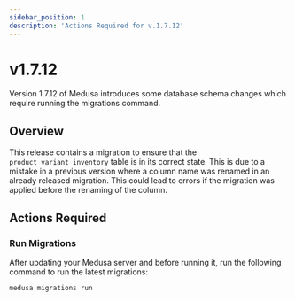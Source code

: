 ```yaml
---
sidebar_position: 1
description: 'Actions Required for v.1.7.12'
---
```


# v1.7.12

Version 1.7.12 of Medusa introduces some database schema changes which require running the migrations command.

## Overview

This release contains a migration to ensure that the `product_variant_inventory` table is in its correct state. This is due to a mistake in a previous version where a column name was renamed in an already released migration. This could lead to errors if the migration was applied before the renaming of the column. 

## Actions Required

### Run Migrations

After updating your Medusa server and before running it, run the following command to run the latest migrations:

```bash
medusa migrations run
```
